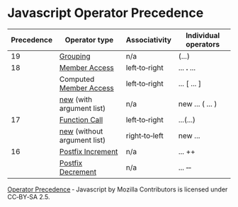 # Javascript Operator Precedence

| Precedence    | Operator type                 | Associativity     | Individual operators |
| ------------- | -------------                 | ----------------- | -------------------- |
| 19            | [Grouping]                    | n/a               | (...)                |
| 18            | [Member Access]               | left‐to‐right     | ... **.** ...        |
|               | Computed [Member Access]      | left‐to‐right     | ... [ ... ]          |
|               | [new] (with argument list)    | n/a               | new ... ( ... )      |
| 17            | [Function Call]               | left‐to‐right     | ...(...)             |
|               | [new] (without argument list) | right‐to‐left     | new ...              |
| 16            | [Postfix Increment]           | n/a               | ... ++               | 
|               | [Postfix Decrement]           | n/a               | ... ‐‐               | 

[Operator Precedence] ‐ Javascript by Mozilla Contributors is licensed under CC‐BY‐SA 2.5.

[Grouping]:https://developer.mozilla.org/en-US/docs/Web/JavaScript/Reference/Operators/Grouping
[Member Access]:https://developer.mozilla.org/en-US/docs/Web/JavaScript/Reference/Operators/Property_Accessors#Dot_notation
[new]:https://developer.mozilla.org/en-US/docs/JavaScript/Reference/Operators/Special/new
[Function Call]:https://developer.mozilla.org/en-US/docs/Web/JavaScript/Guide/Functions
[Operator Precedence]:https://developer.mozilla.org/en-US/docs/Web/JavaScript/Reference/Operators/Operator_Precedence
[Postfix Increment]:https://developer.mozilla.org/en-US/docs/Web/JavaScript/Reference/Operators/Arithmetic_Operators#Increment
[Postfix Decrement]:https://developer.mozilla.org/en-US/docs/Web/JavaScript/Reference/Operators/Arithmetic_Operators#Decrement